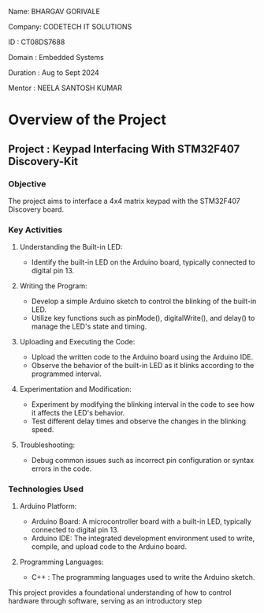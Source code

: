 

Name: BHARGAV GORIVALE

Company: CODETECH IT SOLUTIONS

ID : CT08DS7688

Domain : Embedded Systems

Duration : Aug to Sept 2024

Mentor : NEELA SANTOSH KUMAR

# **Overview of the Project**

## **Project :  Keypad Interfacing With STM32F407 Discovery-Kit**

### **Objective**
The project aims to interface a 4x4 matrix keypad with the STM32F407 Discovery board.

### **Key Activities**

1. Understanding the Built-in LED:

    - Identify the built-in LED on the Arduino board, typically connected to digital pin 13.

2. Writing the Program:
    - Develop a simple Arduino sketch to control the blinking of the built-in LED.
    - Utilize key functions such as pinMode(), digitalWrite(), and delay() to manage the LED's state and timing.
      
4. Uploading and Executing the Code:
    - Upload the written code to the Arduino board using the Arduino IDE.
    - Observe the behavior of the built-in LED as it blinks according to the programmed interval.
      
6. Experimentation and Modification:
    - Experiment by modifying the blinking interval in the code to see how it affects the LED's behavior.
    - Test different delay times and observe the changes in the blinking speed.

7. Troubleshooting:
    - Debug common issues such as incorrect pin configuration or syntax errors in the code.

### **Technologies Used**

1. Arduino Platform:
    - Arduino Board: A microcontroller board with a built-in LED, typically connected to digital pin 13.
    - Arduino IDE: The integrated development environment used to write, compile, and upload code to the Arduino board.
      
2. Programming Languages:
    - C++ : The programming languages used to write the Arduino sketch.

This project provides a foundational understanding of how to control hardware through software, serving as an introductory step
